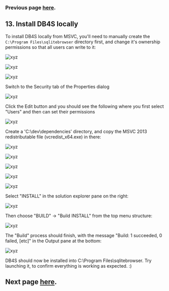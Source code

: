 ### Previous page [here](https://github.com/sqlitebrowser/sqlitebrowser/wiki/Win64-setup-—-Step-12-—-Compile-DB4S-using-MSVC).

## 13. Install DB4S locally

To install DB4S locally from MSVC, you'll need to manually create the `C:\Program Files\sqlitebrowser` directory first, and change it's ownership permissions so that all users can write to it:

![xyz](https://github.com/sqlitebrowser/db4s-screenshots/raw/master/wiki/win64_install/13-install_db4s/090.png)

![xyz](https://github.com/sqlitebrowser/db4s-screenshots/raw/master/wiki/win64_install/13-install_db4s/091.png)

![xyz](https://github.com/sqlitebrowser/db4s-screenshots/raw/master/wiki/win64_install/13-install_db4s/092.png)

Switch to the Security tab of the Properties dialog

![xyz](https://github.com/sqlitebrowser/db4s-screenshots/raw/master/wiki/win64_install/13-install_db4s/093.png)

Click the Edit button and you should see the following where you first select "Users" and then can set their permissions

![xyz](https://github.com/sqlitebrowser/db4s-screenshots/raw/master/wiki/win64_install/13-install_db4s/094.png)

Create a 'C:\dev\dependencies' directory, and copy the MSVC 2013 redistributable file (vcredist_x64.exe) in there:

![xyz](https://github.com/sqlitebrowser/db4s-screenshots/raw/master/wiki/win64_install/13-install_db4s/095.png)

![xyz](https://github.com/sqlitebrowser/db4s-screenshots/raw/master/wiki/win64_install/13-install_db4s/096.png)

![xyz](https://github.com/sqlitebrowser/db4s-screenshots/raw/master/wiki/win64_install/13-install_db4s/097.png)

![xyz](http://i.imgur.com/xbDlRZ7.png)

![xyz](http://i.imgur.com/plJZ6Mt.png)

Select "INSTALL" in the solution explorer pane on the right:

![xyz](https://github.com/sqlitebrowser/db4s-screenshots/raw/master/wiki/win64_install/13-install_db4s/089.png)

Then choose "BUILD" → "Build INSTALL" from the top menu structure:

![xyz](https://github.com/sqlitebrowser/db4s-screenshots/raw/master/wiki/win64_install/13-install_db4s/112.png)

The "Build" process should finish, with the message "Build: 1 succeeded, 0 failed, [etc]" in the Output pane at the bottom:

![xyz](https://github.com/sqlitebrowser/db4s-screenshots/raw/master/wiki/win64_install/13-install_db4s/100.png)

DB4S should now be installed into C:\Program Files\sqlitebrowser.  Try launching it, to confirm everything is working as expected. :)

## Next page [here](https://github.com/sqlitebrowser/sqlitebrowser/wiki/Win64-setup-—-Step-14-—-Create-DB4S-package).